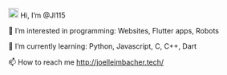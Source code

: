  <img src="https://media.giphy.com/media/hvRJCLFzcasrR4ia7z/giphy.gif" width="20"> Hi, I’m @Jl115
 
 👀 I’m interested in programming: Websites, Flutter apps, Robots
 
 🌱 I’m currently learning: Python, Javascript, C, C++, Dart
 
 📫 How to reach me http://joelleimbacher.tech/
